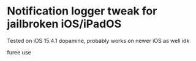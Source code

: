 # Notification logger tweak for jailbroken iOS/iPadOS
Tested on iOS 15.4.1 dopamine, probably works on newer iOS as well idk

furee use 

